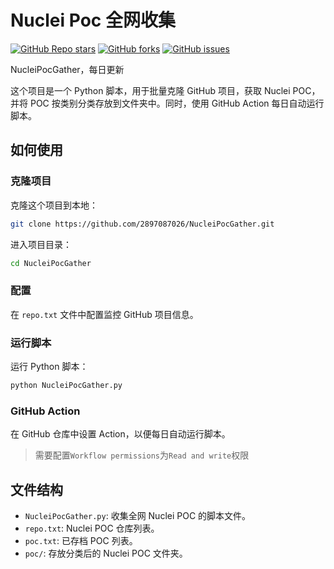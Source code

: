 # Nuclei Poc 全网收集

<a href="https://github.com/2897087026/NucleiPocGather/stargazers"><img alt="GitHub Repo stars" src="https://img.shields.io/github/stars/2897087026/NucleiPocGather?color=yellow&logo=riseup&logoColor=yellow&style=flat-square"></a>
<a href="https://github.com/2897087026/NucleiPocGather/network/members"><img alt="GitHub forks" src="https://img.shields.io/github/forks/2897087026/NucleiPocGather?color=orange&style=flat-square"></a>
<a href="https://github.com/2897087026/NucleiPocGather/issues"><img alt="GitHub issues" src="https://img.shields.io/github/issues/2897087026/NucleiPocGather?color=red&style=flat-square"></a>

NucleiPocGather，每日更新

这个项目是一个 Python 脚本，用于批量克隆 GitHub 项目，获取 Nuclei POC，并将 POC 按类别分类存放到文件夹中。同时，使用 GitHub
Action 每日自动运行脚本。

## 如何使用

### 克隆项目

克隆这个项目到本地：

```bash
git clone https://github.com/2897087026/NucleiPocGather.git
```

进入项目目录：

```bash
cd NucleiPocGather
```

### 配置

在 `repo.txt` 文件中配置监控 GitHub 项目信息。

### 运行脚本

运行 Python 脚本：

```bash
python NucleiPocGather.py
```

### GitHub Action

在 GitHub 仓库中设置 Action，以便每日自动运行脚本。

> 需要配置`Workflow permissions`为`Read and write`权限

## 文件结构

- `NucleiPocGather.py`: 收集全网 Nuclei POC 的脚本文件。
- `repo.txt`: Nuclei POC 仓库列表。
- `poc.txt`: 已存档 POC 列表。
- `poc/`: 存放分类后的 Nuclei POC 文件夹。

